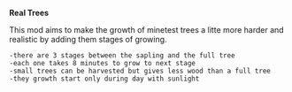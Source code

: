 <strong>Real Trees</strong>

This mod aims to make the growth of minetest trees a litte more harder and realistic by adding them stages of growing.
  
    -there are 3 stages between the sapling and the full tree
    -each one takes 8 minutes to grow to next stage
    -small trees can be harvested but gives less wood than a full tree
    -they growth start only during day with sunlight
    
